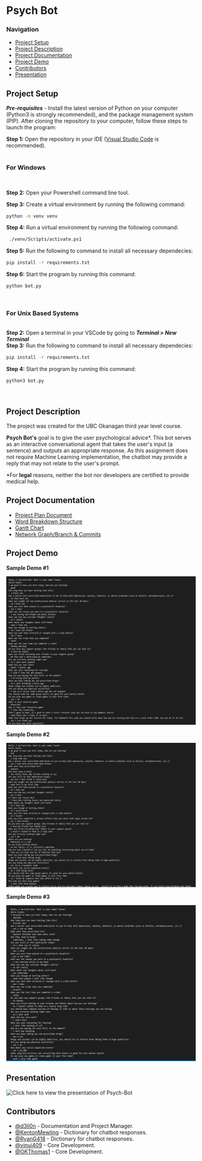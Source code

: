 # Psych Bot

### Navigation
- [Project Setup](#project-setup)
- [Project Description](#project-description)
- [Project Documentation](#project-documentation)
- [Project Demo](#project-demo)
- [Contributors](#contributors)
- [Presentation](#presentation)

## Project Setup

***Pre-requisites*** - Install the latest version of Python on your computer (Python3 is strongly recommended),
and the package management system (PIP).
After cloning the repository to your computer, follow these steps to launch the program:

**Step 1:** Open the repository in your IDE ([Visual Studio Code](https://visualstudio.microsoft.com/vs/) is recommended).  
&nbsp;  
### **For Windows**  
&nbsp;

**Step 2:** Open your Powershell command line tool.

**Step 3:** Create a virtual environment by running the following command:

```bash
python -m venv venv 
```
**Step 4:** Run a virtual environment by running the following command:
```bash
 ./venv/Scripts/activate.ps1
```
**Step 5:** Run the following to command to install all necessary dependecies:
```bash
pip install -r requirements.txt
```  
**Step 6:** Start the program by running this command:
```bash
python bot.py
```
&nbsp; 

### **For Unix Based Systems**  
&nbsp;  
**Step 2:** Open a terminal in your VSCode by going to ***Terminal > New Terminal***  
**Step 3:** Run the following to command to install all necessary dependecies:
```bash
pip install -r requirements.txt
```  
**Step 4:** Start the program by running this command:
```bash
python3 bot.py
```
&nbsp; 

## Project Description
The project was created for the UBC Okanagan third year level course.

**Psych Bot's** goal is to give the user psychological advice*. This bot serves as an interactive conversational agent that takes the user's input (a sentence) and outputs an appropriate response. As this assignment does not require Machine Learning implementation, the chatbot may provide a reply that may not relate to the user's prompt.


*For **legal** reasons, neither the bot nor developers are certified to provide medical help.


## Project Documentation
- [Project Plan Document](https://github.com/KentonMewling/Psych-Bot/blob/main/docs/Assignment2_Project_Plan.pdf)
- [Word Breakdown Structure](https://github.com/KentonMewling/Psych-Bot/blob/main/docs/WBS.png)
- [Gantt Chart](https://github.com/KentonMewling/Psych-Bot/blob/main/docs/Gantt%20Chart.png)
- [Network Graph/Branch & Commits](https://github.com/KentonMewling/Psych-Bot/network)

## Project Demo 

**Sample Demo #1**


![First demo of the project](./docs/images/good1.png)

**Sample Demo #2**


![Second demo of the project](./docs/images/good2.png)

**Sample Demo #3**


![Third demo of the project](./docs/images/good3.png)

## Presentation 
![Click here to view the presentation of Psych-Bot](https://drive.google.com/file/d/1d1YoKrsMo2QLvyRmTXqykamdag-MjdqK/view)

## Contributors

- [@d3li0n](https://github.com/d3li0n) - Documentation and Project Manager.
- [@KentonMewling](https://github.com/KentonMewling) - Dictionary for chatbot responses.
- [@RyanG418](https://github.com/RyanG418) - Dictionary for chatbot responses.
- [@vinui409](https://github.com/vinui409) - Core Development.
- [@OKThomas1](https://github.com/OKThomas1) - Core Development. 
